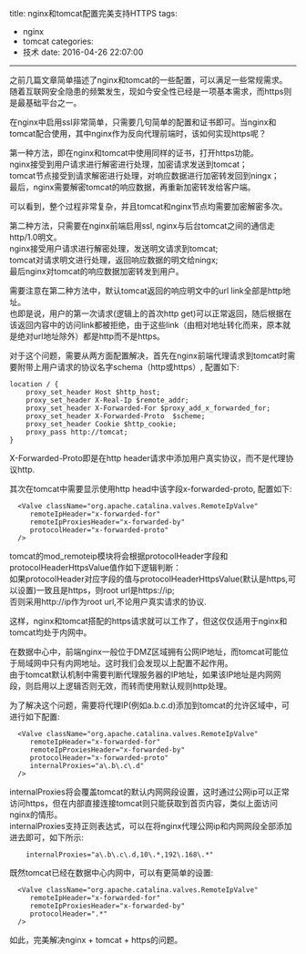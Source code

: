 title: nginx和tomcat配置完美支持HTTPS
tags:
  - nginx
  - tomcat
categories:
  - 技术
date: 2016-04-26 22:07:00
---
之前几篇文章简单描述了nginx和tomcat的一些配置，可以满足一些常规需求。
随着互联网安全隐患的频繁发生，现如今安全性已经是一项基本需求，而https则是最基础平台之一。

在nginx中启用ssl非常简单，只需要几句简单的配置和证书即可。当nginx和tomcat配合使用，其中nginx作为反向代理前端时，该如何实现https呢？

第一种方法，即在nginx和tomcat中使用同样的证书，打开https功能。  
nginx接受到用户请求进行解密进行处理，加密请求发送到tomcat；  
tomcat节点接受到请求解密进行处理，对响应数据进行加密转发回到ningx；  
最后，nginx需要解密tomcat的响应数据，再重新加密转发给客户端。

可以看到，整个过程非常复杂，并且tomcat和nginx节点均需要加密解密多次。


第二种方法，只需要在nginx前端启用ssl, nginx与后台tomcat之间的通信走http/1.0明文。  
nginx接受用户请求进行解密处理，发送明文请求到tomcat;  
tomcat对请求明文进行处理，返回响应数据的明文给ningx;  
最后nginx对tomcat的响应数据加密转发到用户。


需要注意在第二种方法中，默认tomcat返回的响应明文中的url link全部是http地址。    
也即是说，用户的第一次请求(逻辑上的首次http get)可以正常返回，随后根据在该返回内容中的访问link都被拒绝，由于这些link（由相对地址转化而来，原本就是绝对url地址除外）都是http而不是https。

对于这个问题，需要从两方面配置解决，首先在nginx前端代理请求到tomcat时需要附带上用户请求的协议名字schema（http或https）, 配置如下:
```
location / {
    proxy_set_header Host $http_host;
    proxy_set_header X-Real-Ip $remote_addr;
    proxy_set_header X-Forwarded-For $proxy_add_x_forwarded_for;
    proxy_set_header X-Forwarded-Proto  $scheme;
    proxy_set_header Cookie $http_cookie;
    proxy_pass http://tomcat;
}
```
X-Forwarded-Proto即是在http header请求中添加用户真实协议，而不是代理协议http.


其次在tomcat中需要显示使用http head中该字段x-forwarded-proto, 配置如下:
```
  <Valve className="org.apache.catalina.valves.RemoteIpValve"
     remoteIpHeader="x-forwarded-for"
     remoteIpProxiesHeader="x-forwarded-by"
     protocolHeader="x-forwarded-proto"
  />
```
tomcat的mod_remoteip模块将会根据protocolHeader字段和protocolHeaderHttpsValue值作如下逻辑判断：  
如果protocolHeader对应字段的值与protocolHeaderHttpsValue(默认是https,可以设置)一致且是https，则root url是https://ip;  
否则采用http://ip作为root url,不论用户真实请求的协议.  

这样，nginx和tomcat搭配的https请求就可以工作了，但这仅仅适用于nginx和tomcat均处于内网中。

在数据中心中，前端nginx一般位于DMZ区域拥有公网IP地址，而tomcat可能位于局域网中只有内网地址。这时我们会发现以上配置不起作用。  
由于tomcat默认机制中需要判断代理服务器的IP地址，如果该IP地址是内网网段，则启用以上逻辑否则无效，而转而使用默认规则http处理。

为了解决这个问题，需要将代理IP(例如a.b.c.d)添加到tomcat的允许区域中，可进行如下配置:
```
  <Valve className="org.apache.catalina.valves.RemoteIpValve"
     remoteIpHeader="x-forwarded-for"
     remoteIpProxiesHeader="x-forwarded-by"
     protocolHeader="x-forwarded-proto"
     internalProxies="a\.b\.c\.d"
  />
```
internalProxies将会覆盖tomcat的默认内网网段设置，这时通过公网ip可以正常访问https，但在内部直接连接tomcat则只能获取到首页内容，类似上面访问nginx的情形。  
internalProxies支持正则表达式，可以在将nginx代理公网ip和内网网段全部添加进去即可，如下所示:
```
	internalProxies="a\.b\.c\.d,10\.*,192\.168\.*"
```

既然tomcat已经在数据中心内网中，可以有更简单的设置:
```
  <Valve className="org.apache.catalina.valves.RemoteIpValve"
     remoteIpHeader="x-forwarded-for"
     remoteIpProxiesHeader="x-forwarded-by"
     protocolHeader=".*"
  />
```
如此，完美解决nginx + tomcat + https的问题。